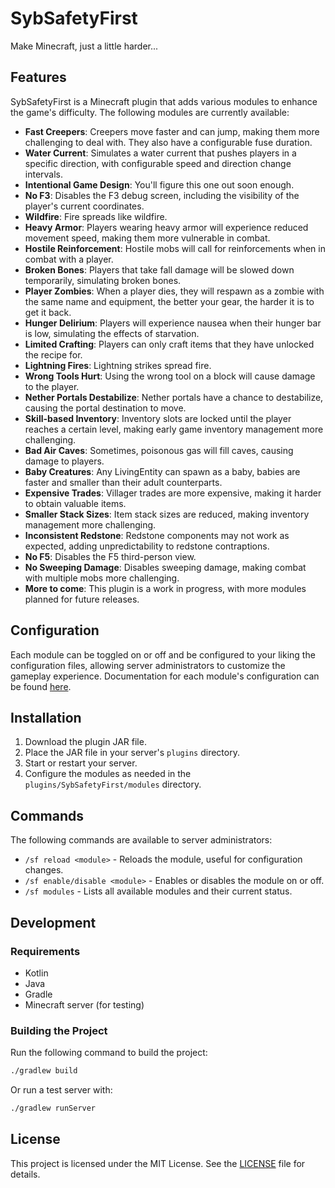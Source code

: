 # SybSafetyFirst

Make Minecraft, just a little harder...

## Features

SybSafetyFirst is a Minecraft plugin that adds various modules to enhance the game's difficulty.
The following modules are currently available:

- **Fast Creepers**: Creepers move faster and can jump, making them more challenging to deal with. They also have a
  configurable fuse duration.
- **Water Current**: Simulates a water current that pushes players in a specific direction, with configurable speed and
  direction change intervals.
- **Intentional Game Design**: You'll figure this one out soon enough.
- **No F3**: Disables the F3 debug screen, including the visibility of the player's current coordinates.
- **Wildfire**: Fire spreads like wildfire.
- **Heavy Armor**: Players wearing heavy armor will experience reduced movement speed, making them more vulnerable in
  combat.
- **Hostile Reinforcement**: Hostile mobs will call for reinforcements when in combat with a player.
- **Broken Bones**: Players that take fall damage will be slowed down temporarily, simulating broken bones.
- **Player Zombies**: When a player dies, they will respawn as a zombie with the same name and equipment, the better
  your gear, the harder it is to get it back.
- **Hunger Delirium**: Players will experience nausea when their hunger bar is low, simulating the effects of
  starvation.
- **Limited Crafting**: Players can only craft items that they have unlocked the recipe for.
- **Lightning Fires**: Lightning strikes spread fire.
- **Wrong Tools Hurt**: Using the wrong tool on a block will cause damage to the player.
- **Nether Portals Destabilize**: Nether portals have a chance to destabilize, causing the portal destination to move.
- **Skill-based Inventory**: Inventory slots are locked until the player reaches a certain level, making early game
  inventory management more challenging.
- **Bad Air Caves**: Sometimes, poisonous gas will fill caves, causing damage to players.
- **Baby Creatures**: Any LivingEntity can spawn as a baby, babies are faster and smaller than their adult counterparts.
- **Expensive Trades**: Villager trades are more expensive, making it harder to obtain valuable items.
- **Smaller Stack Sizes**: Item stack sizes are reduced, making inventory management more challenging.
- **Inconsistent Redstone**: Redstone components may not work as expected, adding unpredictability to redstone
  contraptions.
- **No F5**: Disables the F5 third-person view.
- **No Sweeping Damage**: Disables sweeping damage, making combat with multiple mobs more challenging.
- **More to come**: This plugin is a work in progress, with more modules planned for future releases.

## Configuration

Each module can be toggled on or off and be configured to your liking the configuration files,
allowing server administrators to customize the gameplay experience.
Documentation for each module's configuration can be found
[here](https://sybsuper.github.io/SybSafetyFirst/-syb-safety-first/com.sybsuper.sybsafetyfirst.modules/-module-options/index.html).

## Installation

1. Download the plugin JAR file.
2. Place the JAR file in your server's `plugins` directory.
3. Start or restart your server.
4. Configure the modules as needed in the `plugins/SybSafetyFirst/modules` directory.

## Commands

The following commands are available to server administrators:

- `/sf reload <module>` - Reloads the module, useful for configuration changes.
- `/sf enable/disable <module>` - Enables or disables the module on or off.
- `/sf modules` - Lists all available modules and their current status.

## Development

### Requirements

- Kotlin
- Java
- Gradle
- Minecraft server (for testing)

### Building the Project

Run the following command to build the project:

```bash
./gradlew build
```

Or run a test server with:

```bash
./gradlew runServer
```

## License

This project is licensed under the MIT License. See the [LICENSE](LICENSE) file for details.
